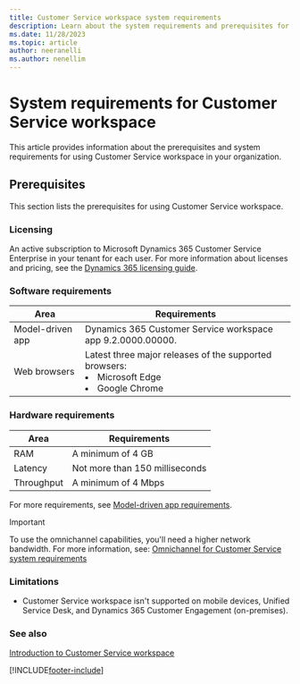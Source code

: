 ```yaml
---
title: Customer Service workspace system requirements
description: Learn about the system requirements and prerequisites for using Customer Service workspace.
ms.date: 11/28/2023
ms.topic: article
author: neeranelli
ms.author: nenellim
---
```


# System requirements for Customer Service workspace

This article provides information about the prerequisites and system requirements for using Customer Service workspace in your organization.

## Prerequisites

This section lists the prerequisites for using Customer Service workspace.

### Licensing

An active subscription to Microsoft Dynamics 365 Customer Service Enterprise in your tenant for each user. For more information about licenses and pricing, see the [Dynamics 365 licensing guide](https://go.microsoft.com/fwlink/p/?LinkId=866544).

### Software requirements

| Area | Requirements |
|----------|----------|
| Model-driven app | Dynamics 365 Customer Service workspace app 9.2.0000.00000. |
| Web browsers | Latest three major releases of the supported browsers: <li> Microsoft Edge</li> <li> Google Chrome</li> |

### Hardware requirements

| Area | Requirements |
|----------|----------|
| RAM | A minimum of 4 GB |
| Latency  | Not more than 150 milliseconds  |
| Throughput | A minimum of 4 Mbps|

For more requirements, see [Model-driven app requirements](/power-platform/admin/online-requirements).

> [!IMPORTANT]
> To use the omnichannel capabilities, you'll need a higher network bandwidth. For more information, see: [Omnichannel for Customer Service system requirements](system-requirements-omnichannel.md)

### Limitations

- Customer Service workspace isn't supported on mobile devices, Unified Service Desk, and Dynamics 365 Customer Engagement (on-premises).

### See also

[Introduction to Customer Service workspace](csw-overview.md)  


[!INCLUDE[footer-include](../../includes/footer-banner.md)]
